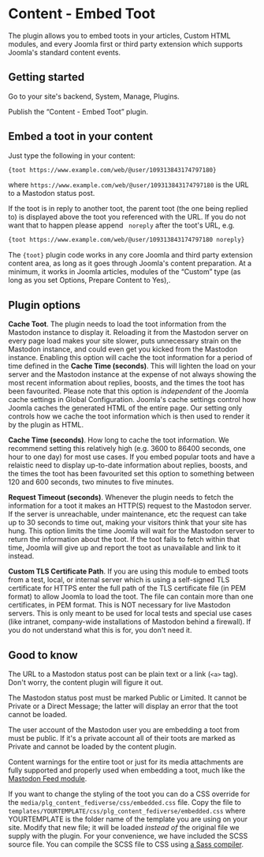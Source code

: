 # Content - Embed Toot

The plugin allows you to embed toots in your articles, Custom HTML modules, and every Joomla first or third party extension which supports Joomla's standard content events.

## Getting started

Go to your site's backend, System, Manage, Plugins.

Publish the “Content - Embed Toot” plugin.

## Embed a toot in your content

Just type the following in your content:

```html
{toot https://www.example.com/web/@user/109313843174797180}
```

where `https://www.example.com/web/@user/109313843174797180` is the URL to a Mastodon status post.

If the toot is in reply to another toot, the parent toot (the one being replied to) is displayed above the toot you referenced with the URL. If you do not want that to happen please append ` noreply` after the toot's URL, e.g.
```html
{toot https://www.example.com/web/@user/109313843174797180 noreply}
```

The `{toot}` plugin code works in any core Joomla and third party extension content area, as long as it goes through Joomla's content preparation. At a minimum, it works in Joomla articles, modules of the “Custom” type (as long as you set Options, Prepare Content to Yes),.

## Plugin options

**Cache Toot**. The plugin needs to load the toot information from the Mastodon instance to display it. Reloading it from the Mastodon server on every page load makes your site slower, puts unnecessary strain on the Mastodon instance, and could even get you kicked from the Mastodon instance. Enabling this option will cache the toot information for a period of time defined in the **Cache Time (seconds)**. This will lighten the load on your server and the Mastodon instance at the expense of not always showing the most recent information about replies, boosts, and the times the toot has been favourited. Please note that this option is _independent_ of the Joomla cache settings in Global Configuration. Joomla's cache settings control how Joomla caches the generated HTML of the entire page. Our setting only controls how we cache the toot information which is then used to render it by the plugin as HTML.

**Cache Time (seconds)**. How long to cache the toot information. We recommend setting this relatively high (e.g. 3600 to 86400 seconds, one hour to one day) for most use cases. If you embed popular toots and have a relaistic need to display up-to-date information about replies, boosts, and the times the toot has been favourited set this option to something between 120 and 600 seconds, two minutes to five minutes.

**Request Timeout (seconds)**. Whenever the plugin needs to fetch the information for a toot it makes an HTTP(S) request to the Mastodon server. If the server is unreachable, under maintenance, etc the request can take up to 30 seconds to time out, making your visitors think that your site has hung. This option limits the time Joomla will wait for the Mastodon server to return the information about the toot. If the toot fails to fetch within that time, Joomla will give up and report the toot as unavailable and link to it instead.

**Custom TLS Certificate Path**. If you are using this module to embed toots from a test, local, or internal server which is using a self-signed TLS certificate for HTTPS enter the full path of the TLS certificate file (in PEM format) to allow Joomla to load the toot. The file can contain more than one certificates, in PEM format. This is NOT necessary for live Mastodon servers. This is only meant to be used for local tests and special use cases (like intranet, company-wide installations of Mastodon behind a firewall). If you do not understand what this is for, you don't need it.

## Good to know

The URL to a Mastodon status post can be plain text or a link (`<a>` tag). Don't worry, the content plugin will figure it out.

The Mastodon status post must be marked Public or Limited. It cannot be Private or a Direct Message; the latter will display an error that the toot cannot be loaded.

The user account of the Mastodon user you are embedding a toot from must be public. If it's a private account all of their toots are marked as Private and cannot be loaded by the content plugin.

Content warnings for the entire toot or just for its media attachments are fully supported and properly used when embedding a toot, much like the [Mastodon Feed module](mod_fediversefeed.md).

If you want to change the styling of the toot you can do a CSS override for the `media/plg_content_fediverse/css/embedded.css` file. Copy the file to `templates/YOURTEMPLATE/css/plg_content_fediverse/embedded.css` where YOURTEMPLATE is the folder name of the template you are using on your site. Modify that new file; it will be loaded _instead of_ the original file we supply with the plugin. For your convenience, we have included the SCSS source file. You can compile the SCSS file to CSS using [a Sass compiler](https://sass-lang.com/documentation/syntax).